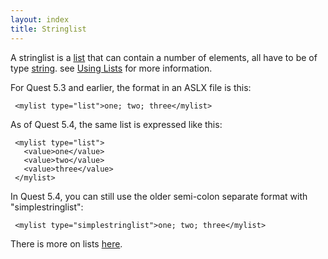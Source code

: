 ```yaml
---
layout: index
title: Stringlist
---
```


A stringlist is a [list](list.html) that can contain a number of elements, all have to be of type [string](string.html). see [Using Lists](../guides/using_lists.html) for more information.

For Quest 5.3 and earlier, the format in an ASLX file is this:

     <mylist type="list">one; two; three</mylist>

As of Quest 5.4, the same list is expressed like this:

     <mylist type="list">
       <value>one</value>
       <value>two</value>
       <value>three</value>
     </mylist>

In Quest 5.4, you can still use the older semi-colon separate format with "simplestringlist":

     <mylist type="simplestringlist">one; two; three</mylist>

There is more on lists [here](using_lists.html).
